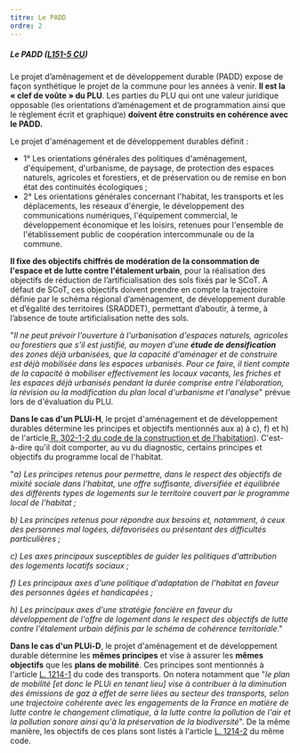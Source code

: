 ```yaml
---
titre: Le PADD
ordre: 2
---
```


##### Le PADD ([L151-5 CU](https://www.legifrance.gouv.fr/codes/section_lc/LEGITEXT000006074075/LEGISCTA000031211157/#LEGISCTA000031211915))

Le projet d’aménagement et de développement durable (PADD) expose de façon synthétique le projet de la commune pour les années à venir. **Il est la « clef de voûte » du PLU**. Les parties du PLU qui ont une valeur juridique opposable (les orientations d’aménagement et de programmation  ainsi que le règlement écrit et graphique) **doivent être construits en cohérence avec le PADD.**

Le projet d'aménagement et de développement durables définit :
- 1° Les orientations générales des politiques d'aménagement, d'équipement, d'urbanisme, de
paysage, de protection des espaces naturels, agricoles et forestiers, et de préservation ou de remise en bon état des continuités écologiques ;
- 2° Les orientations générales concernant l'habitat, les transports et les déplacements, les réseaux d'énergie, le développement des communications numériques, l'équipement commercial, le développement économique et les loisirs, retenues pour l'ensemble de l'établissement public de coopération intercommunale ou de la commune.

**Il fixe des objectifs chiffrés de modération de la consommation de l'espace et de lutte contre l'étalement urbain**, pour la réalisation des objectifs de réduction de l’artificialisation des sols fixés par le SCoT. A défaut de SCoT, ces objectifs doivent prendre en compte la trajectoire définie par le schéma régional d’aménagement, de développement durable et d’égalité des territoires (SRADDET), permettant d’aboutir, à terme, à l’absence de toute artificialisation nette des sols. 

"*Il ne peut prévoir l'ouverture à l'urbanisation d'espaces naturels, agricoles ou forestiers que s'il est justifié, au moyen d'une **étude de densification** des zones déjà urbanisées, que la capacité d'aménager et de construire est déjà mobilisée dans les espaces urbanisés. Pour ce faire, il tient compte de la capacité à mobiliser effectivement les locaux vacants, les friches et les espaces déjà urbanisés pendant la durée comprise entre l'élaboration, la révision ou la modification du plan local d'urbanisme et l'analyse*" prévue lors de d'évaluation du PLU.

**Dans le cas d'un PLUi-H**,  le projet d'aménagement et de développement durables détermine les principes et objectifs mentionnés aux a) à c), f) et h) de l'article[ R. 302-1-2 du code de la construction et de l'habitation](https://www.legifrance.gouv.fr/codes/article_lc/LEGIARTI000036662018)). C'est-à-dire qu'il doit comporter, au vu du diagnostic, certains principes et objectifs du programme local de l'habitat.

"*a) Les principes retenus pour permettre, dans le respect des objectifs de mixité sociale dans l'habitat, une offre suffisante, diversifiée et équilibrée des différents types de logements sur le territoire couvert par le programme local de l'habitat ;*

*b) Les principes retenus pour répondre aux besoins et, notamment, à ceux des personnes mal logées, défavorisées ou présentant des difficultés particulières ;*

*c) Les axes principaux susceptibles de guider les politiques d'attribution des logements locatifs sociaux ;*

*f) Les principaux axes d'une politique d'adaptation de l'habitat en faveur des personnes âgées et handicapées ;*

*h) Les principaux axes d'une stratégie foncière en faveur du développement de l'offre de logement dans le respect des objectifs de lutte contre l'étalement urbain définis par le schéma de cohérence territoriale*."

**Dans le cas d'un PLUi-D**,  le projet d'aménagement et de développement durable détermine les **mêmes principes** et vise à assurer les **mêmes objectifs** que les **plans de mobilité**. Ces principes sont mentionnés à l'article [ L. 1214-1](https://www.legifrance.gouv.fr/codes/article_lc/LEGIARTI000039783632) du code des transports. On notera notamment que "*le plan de mobilité *[et donc le PLUi en tenant lieu]* vise à contribuer à la diminution des émissions de gaz à effet de serre liées au secteur des transports, selon une trajectoire cohérente avec les engagements de la France en matière de lutte contre le changement climatique, à la lutte contre la pollution de l'air et la pollution sonore ainsi qu'à la préservation de la biodiversité*". De la même manière, les objectifs de ces plans sont listés à l'article [L. 1214-2](https://www.legifrance.gouv.fr/codes/article_lc/LEGIARTI000043976736) du même code.
